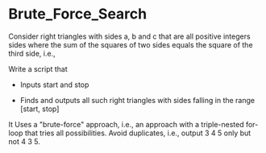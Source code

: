 # Brute_Force_Search
Consider right triangles with sides a, b and c that are all positive integers sides where the sum of the squares of two sides equals the square of the third side, i.e.,  


Write a script that

- Inputs start and stop

- Finds and outputs all such right triangles with sides falling in the range [start, stop]

It Uses a "brute-force" approach, i.e., an approach with a triple-nested for-loop that tries all possibilities. Avoid duplicates, i.e., output 3 4 5 only but not 4 3 5.
